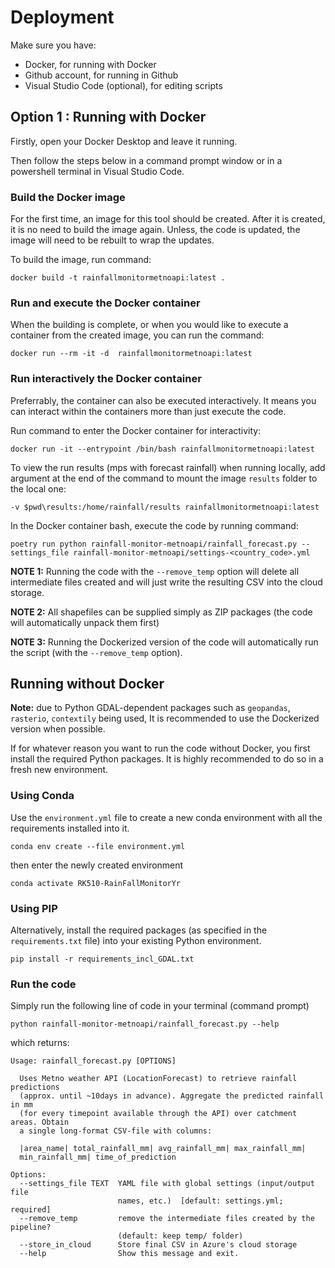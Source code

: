 # Deployment

Make sure you have:

- Docker, for running with Docker
- Github account, for running in Github
- Visual Studio Code (optional), for editing scripts

## Option 1 : Running with Docker
Firstly, open your Docker Desktop and leave it running.

Then follow the steps below in a command prompt window or in a powershell terminal in Visual Studio Code.

### Build the Docker image
For the first time, an image for this tool should be created. After it is created, it is no need to build the image again. Unless, the code is updated, the image will need to be rebuilt to wrap the updates.

To build the image, run command:
  ```
  docker build -t rainfallmonitormetnoapi:latest .
  ``` 
### Run and execute the Docker container
When the building is complete, or when you would like to execute a container from the created image, you can run the command:
  ``` 
  docker run --rm -it -d  rainfallmonitormetnoapi:latest 
  ```
### Run interactively the Docker container
Preferrably, the container can also be executed interactively. It means you can interact within the containers more than just execute the code.

Run command to enter the Docker container for interactivity:
  ```
  docker run -it --entrypoint /bin/bash rainfallmonitormetnoapi:latest
  ```
To view the run results (mps with forecast rainfall) when running locally, add argument at the end of the command to mount the image `results` folder to the local one:
  ```
  -v $pwd\results:/home/rainfall/results rainfallmonitormetnoapi:latest 
  ```
In the Docker container bash, execute the code by running command:
  ```
  poetry run python rainfall-monitor-metnoapi/rainfall_forecast.py --settings_file rainfall-monitor-metnoapi/settings-<country_code>.yml
  ```

**NOTE 1:** Running the code with the `--remove_temp` option will delete all intermediate files created and will just write the resulting CSV into the cloud storage.

**NOTE 2:** All shapefiles can be supplied simply as ZIP packages (the code will automatically unpack them first) 

**NOTE 3:** Running the Dockerized version of the code will automatically run the script (with the `--remove_temp` option). 


## Running without Docker 
**Note:** due to Python GDAL-dependent packages such as `geopandas`, `rasterio`, `contextily` being used, It is recommended to use the Dockerized version when possible. 

If for whatever reason you want to run the code without Docker, you first install the required Python packages. It is highly recommended to do so in a fresh new environment.

### Using Conda 
Use the `environment.yml` file to create a new conda environment with all the requirements installed into it. 
```
conda env create --file environment.yml
```
then enter the newly created environment 
```
conda activate RK510-RainFallMonitorYr
```
### Using PIP 
Alternatively, install the required packages (as specified in the `requirements.txt` file) into your existing Python environment. 
```
pip install -r requirements_incl_GDAL.txt
```
### Run the code  
Simply run the following line of code in your terminal (command prompt)
```
python rainfall-monitor-metnoapi/rainfall_forecast.py --help
```
which returns: 
~~~
Usage: rainfall_forecast.py [OPTIONS]

  Uses Metno weather API (LocationForecast) to retrieve rainfall predictions
  (approx. until ~10days in advance). Aggregate the predicted rainfall in mm
  (for every timepoint available through the API) over catchment areas. Obtain
  a single long-format CSV-file with columns:

  |area_name| total_rainfall_mm| avg_rainfall_mm| max_rainfall_mm|
  min_rainfall_mm| time_of_prediction

Options:
  --settings_file TEXT  YAML file with global settings (input/output file
                        names, etc.)  [default: settings.yml; required]
  --remove_temp         remove the intermediate files created by the pipeline?
                        (default: keep temp/ folder)
  --store_in_cloud      Store final CSV in Azure's cloud storage
  --help                Show this message and exit.
~~~
